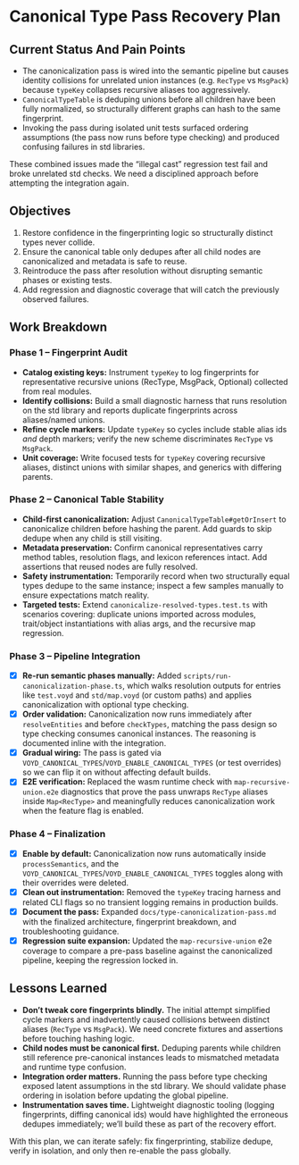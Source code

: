 # Canonical Type Pass Recovery Plan

## Current Status And Pain Points
- The canonicalization pass is wired into the semantic pipeline but causes identity collisions for unrelated union instances (e.g. `RecType` vs `MsgPack`) because `typeKey` collapses recursive aliases too aggressively.
- `CanonicalTypeTable` is deduping unions before all children have been fully normalized, so structurally different graphs can hash to the same fingerprint.
- Invoking the pass during isolated unit tests surfaced ordering assumptions (the pass now runs before type checking) and produced confusing failures in std libraries.

These combined issues made the “illegal cast” regression test fail and broke unrelated std checks. We need a disciplined approach before attempting the integration again.

## Objectives
1. Restore confidence in the fingerprinting logic so structurally distinct types never collide.
2. Ensure the canonical table only dedupes after all child nodes are canonicalized and metadata is safe to reuse.
3. Reintroduce the pass after resolution without disrupting semantic phases or existing tests.
4. Add regression and diagnostic coverage that will catch the previously observed failures.

## Work Breakdown

### Phase 1 – Fingerprint Audit
- **Catalog existing keys:** Instrument `typeKey` to log fingerprints for representative recursive unions (RecType, MsgPack, Optional) collected from real modules.
- **Identify collisions:** Build a small diagnostic harness that runs resolution on the std library and reports duplicate fingerprints across aliases/named unions.
- **Refine cycle markers:** Update `typeKey` so cycles include stable alias ids _and_ depth markers; verify the new scheme discriminates `RecType` vs `MsgPack`.
- **Unit coverage:** Write focused tests for `typeKey` covering recursive aliases, distinct unions with similar shapes, and generics with differing parents.

### Phase 2 – Canonical Table Stability
- **Child-first canonicalization:** Adjust `CanonicalTypeTable#getOrInsert` to canonicalize children before hashing the parent. Add guards to skip dedupe when any child is still visiting.
- **Metadata preservation:** Confirm canonical representatives carry method tables, resolution flags, and lexicon references intact. Add assertions that reused nodes are fully resolved.
- **Safety instrumentation:** Temporarily record when two structurally equal types dedupe to the same instance; inspect a few samples manually to ensure expectations match reality.
- **Targeted tests:** Extend `canonicalize-resolved-types.test.ts` with scenarios covering: duplicate unions imported across modules, trait/object instantiations with alias args, and the recursive map regression.

### Phase 3 – Pipeline Integration
- [x] **Re-run semantic phases manually:** Added `scripts/run-canonicalization-phase.ts`, which walks resolution outputs for entries like `test.voyd` and `std/map.voyd` (or custom paths) and applies canonicalization with optional type checking.
- [x] **Order validation:** Canonicalization now runs immediately after `resolveEntities` and before `checkTypes`, matching the pass design so type checking consumes canonical instances. The reasoning is documented inline with the integration.
- [x] **Gradual wiring:** The pass is gated via `VOYD_CANONICAL_TYPES`/`VOYD_ENABLE_CANONICAL_TYPES` (or test overrides) so we can flip it on without affecting default builds.
- [x] **E2E verification:** Replaced the wasm runtime check with `map-recursive-union.e2e` diagnostics that prove the pass unwraps `RecType` aliases inside `Map<RecType>` and meaningfully reduces canonicalization work when the feature flag is enabled.

### Phase 4 – Finalization
- [x] **Enable by default:** Canonicalization now runs automatically inside `processSemantics`, and the `VOYD_CANONICAL_TYPES`/`VOYD_ENABLE_CANONICAL_TYPES` toggles along with their overrides were deleted.
- [x] **Clean out instrumentation:** Removed the `typeKey` tracing harness and related CLI flags so no transient logging remains in production builds.
- [x] **Document the pass:** Expanded `docs/type-canonicalization-pass.md` with the finalized architecture, fingerprint breakdown, and troubleshooting guidance.
- [x] **Regression suite expansion:** Updated the `map-recursive-union` e2e coverage to compare a pre-pass baseline against the canonicalized pipeline, keeping the regression locked in.

## Lessons Learned
- **Don’t tweak core fingerprints blindly.** The initial attempt simplified cycle markers and inadvertently caused collisions between distinct aliases (`RecType` vs `MsgPack`). We need concrete fixtures and assertions before touching hashing logic.
- **Child nodes must be canonical first.** Deduping parents while children still reference pre-canonical instances leads to mismatched metadata and runtime type confusion.
- **Integration order matters.** Running the pass before type checking exposed latent assumptions in the std library. We should validate phase ordering in isolation before updating the global pipeline.
- **Instrumentation saves time.** Lightweight diagnostic tooling (logging fingerprints, diffing canonical ids) would have highlighted the erroneous dedupes immediately; we’ll build these as part of the recovery effort.

With this plan, we can iterate safely: fix fingerprinting, stabilize dedupe, verify in isolation, and only then re-enable the pass globally.
